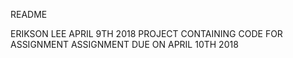 README

ERIKSON LEE
APRIL 9TH 2018
PROJECT CONTAINING CODE FOR ASSIGNMENT
ASSIGNMENT DUE ON APRIL 10TH 2018
